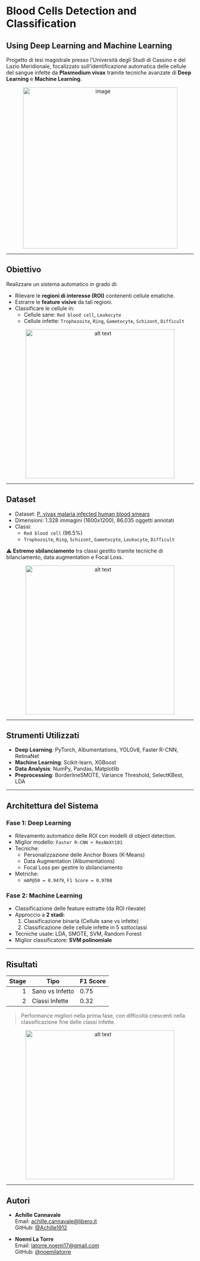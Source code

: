 # Blood Cells Detection and Classification
## Using Deep Learning and Machine Learning

Progetto di tesi magistrale presso l'Università degli Studi di Cassino e del Lazio Meridionale, focalizzato sull'identificazione automatica delle cellule del sangue infette da **Plasmodium vivax** tramite tecniche avanzate di **Deep Learning** e **Machine Learning**.


<p align="center">
  <img width="415" height="433" alt="image" src="https://github.com/user-attachments/assets/f954e0a4-3a23-4a24-a452-1cf0a57eb102" />
</p>

---

## Obiettivo

Realizzare un sistema automatico in grado di:
- Rilevare le **regioni di interesse (ROI)** contenenti cellule ematiche.
- Estrarre le **feature visive** da tali regioni.
- Classificare le cellule in:
  - Cellule sane: `Red blood cell`, `Leukocyte`
  - Cellule infette: `Trophozoite`, `Ring`, `Gametocyte`, `Schizont`, `Difficult`


<p align="center">
  <img src="paper/doc/figures/general_pipeline.png" alt="alt text" width="400"/>
</p>


---

## Dataset

- Dataset: [P. vivax malaria infected human blood smears](https://www.kaggle.com/datasets)
- Dimensioni: 1.328 immagini (1600x1200), 86.035 oggetti annotati
- Classi:
  - `Red blood cell` (96.5%)
  - `Trophozoite`, `Ring`, `Schizont`, `Gametocyte`, `Leukocyte`, `Difficult`

⚠️ **Estremo sbilanciamento** tra classi gestito tramite tecniche di bilanciamento, data augmentation e Focal Loss.

<p align="center">
  <img src="paper/doc/figures/class_distribution.png" alt="alt text" width="400"/>
</p>


---

## Strumenti Utilizzati

- **Deep Learning**: PyTorch, Albumentations, YOLOv8, Faster R-CNN, RetinaNet
- **Machine Learning**: Scikit-learn, XGBoost
- **Data Analysis**: NumPy, Pandas, Matplotlib
- **Preprocessing**: BorderlineSMOTE, Variance Threshold, SelectKBest, LDA

---

## Architettura del Sistema

### Fase 1: Deep Learning
- Rilevamento automatico delle ROI con modelli di object detection.
- Miglior modello: `Faster R-CNN + ResNeXt101`
- Tecniche:
  - Personalizzazione delle Anchor Boxes (K-Means)
  - Data Augmentation (Albumentations)
  - Focal Loss per gestire lo sbilanciamento
- Metriche:
  - `mAP@50 = 0.9479`, `F1 Score = 0.9708`

### Fase 2: Machine Learning
- Classificazione delle feature estratte (da ROI rilevate)
- Approccio a **2 stadi**:
  1. Classificazione binaria (Cellule sane vs infette)
  2. Classificazione delle cellule infette in 5 sottoclassi
- Tecniche usate: LDA, SMOTE, SVM, Random Forest
- Miglior classificatore: **SVM polinomiale**

---

## Risultati

| Stage | Tipo | F1 Score |
|------:|------|----------|
| 1     | Sano vs Infetto | 0.75 |
| 2     | Classi Infette  | 0.32 |

> Performance migliori nella prima fase, con difficoltà crescenti nella classificazione fine delle classi infette.

<p align="center">
  <img src="paper/doc/figures/confusion_matrix_Stage 2 - SVM ➡ SVM.png" alt="alt text" width="400"/>
</p>


---

## Autori


- **Achille Cannavale**  
  Email: [achille.cannavale@libero.it](mailto:achille.cannavale@libero.it)  
  GitHub: [@Achille1912](https://github.com/Achille1912)


- **Noemi La Torre**  
  Email: [latorre.noemi17@gmail.com](mailto:latorre.noemi17@gmail.com)  
  GitHub: [@noemilatorre](https://github.com/noemilatorre)
